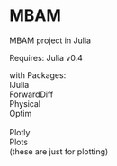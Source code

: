 # MBAM
MBAM project in Julia

Requires:
Julia v0.4

with Packages: <br>
IJulia <br>
ForwardDiff<br>
Physical <br>
Optim<br>
<br>
Plotly<br>
Plots<br>
(these are just for plotting)
